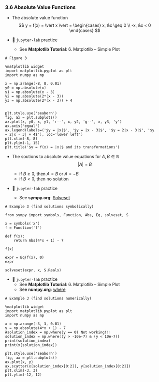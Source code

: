 ### 3.6 Absolute Value Functions

- The absolute value function
$$ y = f(x) = \vert x \vert = \begin{cases} x, &x \geq 0 \\ -x, &x < 0 \end{cases} $$


- 🎯 `jupyter-lab` practice
    - See **Matplotlib Tutorial**: 6. Matplotlib – Simple Plot


```
# Figure 3

%matplotlib widget
import matplotlib.pyplot as plt
import numpy as np

x = np.arange(-8, 8, 0.01)
y0 = np.absolute(x)
y1 = np.absolute(x - 3)
y2 = np.absolute(2*(x - 3))
y3 = np.absolute(2*(x - 3)) + 4


plt.style.use('seaborn')
fig, ax = plt.subplots()
ax.plot(x, y0, x, y1, 'r--', x, y2, 'g--', x, y3, 'y')
ax.axis('equal')
ax.legend(labels=('$y = |x|$', '$y = |x - 3|$', '$y = 2|x - 3|$', '$y = 2|x - 3| + 4$'), loc='lower left')
plt.xlim(-8, 8)
plt.ylim(-1, 15)
plt.title('$y = f(x) = |x|$ and its transformations')
```

- The soutions to absolute value equations for $A, B \in \mathbb{R}$
$$ \vert A \vert = B $$
    - if $B \geq 0$, then $A = B$ or $A = -B$
    - if $B < 0$, then no solution


- 🎯 `jupyter-lab` practice
    - See **sympy.org**: [Solveset](https://docs.sympy.org/latest/modules/solvers/solveset.html?highlight=solveset)


```
# Example 3 (find solutions symbolically)

from sympy import symbols, Function, Abs, Eq, solveset, S

x = symbols('x')
f = Function('f')

def f(x):
    return Abs(4*x + 1) - 7
    
f(x)

expr = Eq(f(x), 0)
expr

solveset(expr, x, S.Reals)
```

- 🎯 `jupyter-lab` practice
    - See **Matplotlib Tutorial**: 6. Matplotlib – Simple Plot
    - See **numpy.org**: [where](https://numpy.org/doc/stable/reference/generated/numpy.where.html)


```
# Example 3 (find solutions numerically)

%matplotlib widget
import matplotlib.pyplot as plt
import numpy as np

x = np.arange(-3, 3, 0.01)
y = np.absolute(4*x + 1) - 7
#solution_index = np.where(y == 0) Not working!!!
solution_index = np.where((y > -10e-7) & (y < 10e-7))
print(solution_index)
print(x[solution_index])

plt.style.use('seaborn')
fig, ax = plt.subplots()
ax.plot(x, y)
ax.scatter(x[solution_index[0:2]], y[solution_index[0:2]])
plt.xlim(-3, 3)
plt.ylim(-12, 12)
```
